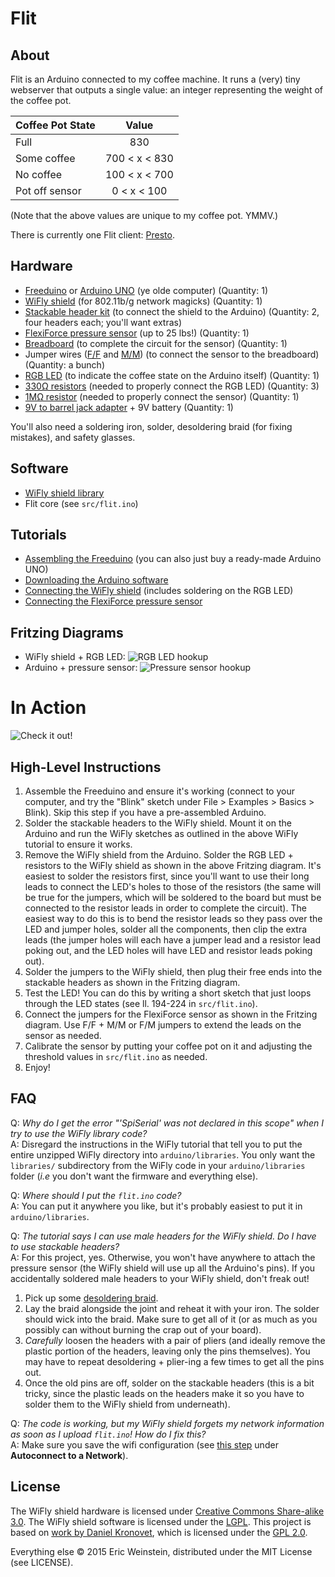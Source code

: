 Flit
====

## About
Flit is an Arduino connected to my coffee machine. It runs a (very) tiny webserver that outputs a single value: an integer representing the weight of the coffee pot.

| Coffee Pot State | Value         |
|:-----------------|:-------------:|
|Full              | 830           |
|Some coffee       | 700 < x < 830 |
|No coffee         | 100 < x < 700 |
|Pot off sensor    | 0 < x < 100   |

(Note that the above values are unique to my coffee pot. YMMV.)

There is currently one Flit client: [Presto](https://github.com/ericqweinstein/presto).

## Hardware
* [Freeduino](http://www.freeduino.org/buy.html) or [Arduino UNO](https://www.sparkfun.com/products/11021) (ye olde computer) (Quantity: 1)
* [WiFly shield](https://www.sparkfun.com/products/9954) (for 802.11b/g network magicks) (Quantity: 1)
* [Stackable header kit](https://www.sparkfun.com/products/11417) (to connect the shield to the Arduino) (Quantity: 2, four headers each; you'll want extras)
* [FlexiForce pressure sensor](https://www.sparkfun.com/products/11380) (up to 25 lbs!) (Quantity: 1)
* [Breadboard](https://www.sparkfun.com/products/12002) (to complete the circuit for the sensor) (Quantity: 1)
* Jumper wires ([F/F](https://www.sparkfun.com/products/11710) and [M/M](https://www.sparkfun.com/products/11026)) (to connect the sensor to the breadboard) (Quantity: a bunch)
* [RGB LED](https://www.sparkfun.com/products/105) (to indicate the coffee state on the Arduino itself) (Quantity: 1)
* [330Ω resistors](https://www.sparkfun.com/products/8377) (needed to properly connect the RGB LED) (Quantity: 3)
* [1MΩ resistor](https://www.sparkfun.com/products/11853) (needed to properly connect the sensor) (Quantity: 1)
* [9V to barrel jack adapter](https://www.sparkfun.com/products/9518) + 9V battery (Quantity: 1)

You'll also need a soldering iron, solder, desoldering braid (for fixing mistakes), and safety glasses.

## Software
* [WiFly shield library](https://github.com/sparkfun/WiFly-Shield)
* Flit core (see `src/flit.ino`)

## Tutorials
* [Assembling the Freeduino](http://mcukits.com/2009/03/12/assembling-the-freeduino-board-kit/) (you can also just buy a ready-made Arduino UNO)
* [Downloading the Arduino software](http://arduino.cc/en/main/software)
* [Connecting the WiFly shield](https://learn.sparkfun.com/tutorials/wifly-shield-hookup-guide) (includes soldering on the RGB LED)
* [Connecting the FlexiForce pressure sensor](https://www.sparkfun.com/tutorials/389)

## Fritzing Diagrams
* WiFly shield + RGB LED: ![RGB LED hookup](https://dlnmh9ip6v2uc.cloudfront.net/assets/2/6/a/0/7/52af8164757b7f83618b4568.jpg)
* Arduino + pressure sensor: ![Pressure sensor hookup](https://dlnmh9ip6v2uc.cloudfront.net/assets/e/7/2/5/5/50eb2efece395ffb21000001.jpg)

# In Action
![Check it out!](https://pbs.twimg.com/media/BqWiV5ZCEAAt_Uw.jpg)

## High-Level Instructions
1. Assemble the Freeduino and ensure it's working (connect to your computer, and try the "Blink" sketch under File > Examples > Basics > Blink). Skip this step if you have a pre-assembled Arduino.
2. Solder the stackable headers to the WiFly shield. Mount it on the Arduino and run the WiFly sketches as outlined in the above WiFly tutorial to ensure it works.
3. Remove the WiFly shield from the Arduino. Solder the RGB LED + resistors to the WiFly shield as shown in the above Fritzing diagram. It's easiest to solder the resistors first, since you'll want to use their long leads to connect the LED's holes to those of the resistors (the same will be true for the jumpers, which will be soldered to the board but must be connected to the resistor leads in order to complete the circuit). The easiest way to do this is to bend the resistor leads so they pass over the LED and jumper holes, solder all the components, then clip the extra leads (the jumper holes will each have a jumper lead and a resistor lead poking out, and the LED holes will have LED and resistor leads poking out).
4. Solder the jumpers to the WiFly shield, then plug their free ends into the stackable headers as shown in the Fritzing diagram.
5. Test the LED! You can do this by writing a short sketch that just loops through the LED states (see ll. 194-224 in `src/flit.ino`).
6. Connect the jumpers for the FlexiForce sensor as shown in the Fritzing diagram. Use F/F + M/M or F/M jumpers to extend the leads on the sensor as needed.
7. Calibrate the sensor by putting your coffee pot on it and adjusting the threshold values in `src/flit.ino` as needed.
8. Enjoy!

## FAQ
Q: _Why do I get the error "'SpiSerial' was not declared in this scope" when I try to use the WiFly library code?_  
A: Disregard the instructions in the WiFly tutorial that tell you to put the entire unzipped WiFly directory into `arduino/libraries`. You only want the `libraries/` subdirectory from the WiFly code in your `arduino/libraries` folder (_i.e_ you don't want the firmware and everything else).  

Q: _Where should I put the `flit.ino` code?_  
A: You can put it anywhere you like, but it's probably easiest to put it in `arduino/libraries`.  

Q: _The tutorial says I can use male headers for the WiFly shield. Do I have to use stackable headers?_  
A: For this project, yes. Otherwise, you won't have anywhere to attach the pressure sensor (the WiFly shield will use up all the Arduino's pins). If you accidentally soldered male headers to your WiFly shield, don't freak out!
  1. Pick up some [desoldering braid](https://www.sparkfun.com/products/9327).
  2. Lay the braid alongside the joint and reheat it with your iron. The solder should wick into the braid. Make sure to get all of it (or as much as you possibly can without burning the crap out of your board).
  3. _Carefully_ loosen the headers with a pair of pliers (and ideally remove the plastic portion of the headers, leaving only the pins themselves). You may have to repeat desoldering + plier-ing a few times to get all the pins out.
  4. Once the old pins are off, solder on the stackable headers (this is a bit tricky, since the plastic leads on the headers make it so you have to solder them to the WiFly shield from underneath).  

Q: _The code is working, but my WiFly shield forgets my network information as soon as I upload `flit.ino`! How do I fix this?_  
A: Make sure you save the wifi configuration (see [this step](https://learn.sparkfun.com/tutorials/wifly-shield-hookup-guide/connecting-to-a-network) under **Autoconnect to a Network**).  

## License
The WiFly shield hardware is licensed under [Creative Commons Share-alike 3.0](http://creativecommons.org/licenses/by-sa/3.0/).
The WiFly shield software is licensed under the [LGPL](http://www.gnu.org/copyleft/lesser.html).
This project is based on [work by Daniel Kronovet](https://github.com/kronosapiens/C3PO), which is licensed under the [GPL 2.0](http://www.gnu.org/licenses/gpl-2.0.html).

Everything else © 2015 Eric Weinstein, distributed under the MIT License (see LICENSE).
